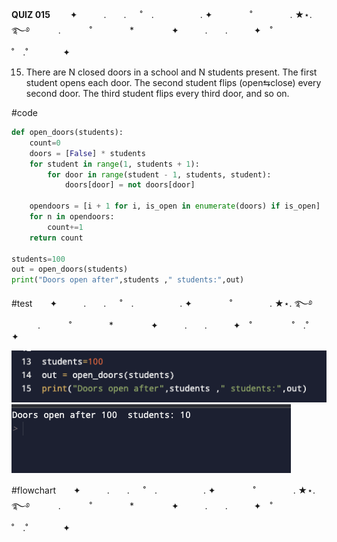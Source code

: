 **QUIZ 015** 　　✦　　　.　　. 　 ˚　.　　　　　 . ✦　　　 　˚　　　　 . ★⋆. ࿐࿔ 
　　　.   　　˚　　 　　*　　 　　✦　　　.　　.　　　✦　˚ 　　　　 ˚　.˚　　　　✦


15. There are N closed doors in a school and N students present. The first student opens each door. The second student flips (open⇆close) every second door. The third student flips every third door, and so on. 


#code

```.py
def open_doors(students):
    count=0
    doors = [False] * students
    for student in range(1, students + 1):
        for door in range(student - 1, students, student):
            doors[door] = not doors[door] 

    opendoors = [i + 1 for i, is_open in enumerate(doors) if is_open]
    for n in opendoors:
        count+=1
    return count
  
students=100
out = open_doors(students)
print("Doors open after",students ," students:",out)
```

#test　　✦　　　.　　. 　 ˚　.　　　　　 . ✦　　　 　˚　　　　 . ★⋆. ࿐࿔ 
　　　.   　　˚　　 　　*　　 　　✦　　　.　　.　　　✦　˚ 　　　　 ˚　.˚　　　　✦

![](https://github.com/marinamen/quizzes/blob/main/pictures/Screen%20Shot%202023-10-10%20at%2010.15.24.png)
![](https://github.com/marinamen/quizzes/blob/main/pictures/Screen%20Shot%202023-10-10%20at%2010.15.16.png)

#flowchart　　✦　　　.　　. 　 ˚　.　　　　　 . ✦　　　 　˚　　　　 . ★⋆. ࿐࿔ 
　　　.   　　˚　　 　　*　　 　　✦　　　.　　.　　　✦　˚ 　　　　 ˚　.˚　　　　✦
